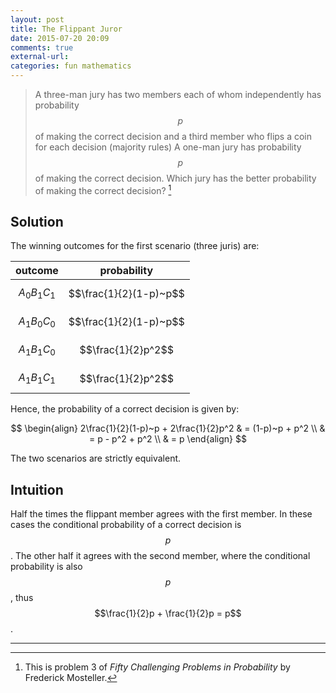 ```yaml
---
layout: post
title: The Flippant Juror
date: 2015-07-20 20:09
comments: true
external-url:
categories: fun mathematics
---
```


> A three-man jury has two members each of whom independently has probability $$p$$ of making the correct decision and a third member who flips a coin for each decision (majority rules) A one-man jury has probability $$p$$ of making the correct decision. Which jury has the better probability of making the correct decision? [^a]

  [^a]: This is problem 3 of _Fifty Challenging Problems in Probability_ by Frederick Mosteller.

## Solution

The winning outcomes for the first scenario (three juris) are:

| outcome     | probability          |
|-------------|----------------------|
| $$A_0B_1C_1$$ | $$\frac{1}{2}(1-p)~p$$ |
| $$A_1B_0C_0$$ | $$\frac{1}{2}(1-p)~p$$ |
| $$A_1B_1C_0$$ | $$\frac{1}{2}p^2$$     |
| $$A_1B_1C_1$$ | $$\frac{1}{2}p^2$$     |

Hence, the probability of a correct decision is given by:

$$
\begin{align}
2\frac{1}{2}(1-p)~p + 2\frac{1}{2}p^2 & = (1-p)~p + p^2 \\
& = p - p^2 + p^2 \\
& = p
\end{align}
$$

The two scenarios are strictly equivalent.

## Intuition

Half the times the flippant member agrees with the first member. In these cases the conditional probability of a correct decision is $$p$$. The other half it agrees with the second member, where the conditional probability is also $$p$$, thus $$\frac{1}{2}p + \frac{1}{2}p = p$$.

---
